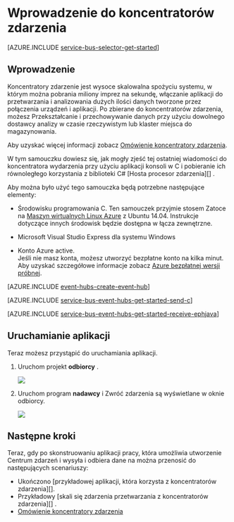 <properties
    pageTitle="Wprowadzenie do koncentratorów zdarzenia w C | Microsoft Azure"
    description="Skorzystać z tego samouczka, aby rozpocząć używanie koncentratory zdarzenia Azure; Wysyłanie zdarzeń w C i odbioru Java za pomocą hosta procesor zdarzenia."
    services="event-hubs"
    documentationCenter=""
    authors="jtaubensee"
    manager="timlt"
    editor=""/>

<tags
    ms.service="event-hubs"
    ms.workload="na"
    ms.tgt_pltfrm="c"
    ms.devlang="csharp"
    ms.topic="article"
    ms.date="09/27/2016"
    ms.author="jotaub;sethm"/>

# <a name="get-started-with-event-hubs"></a>Wprowadzenie do koncentratorów zdarzenia

[AZURE.INCLUDE [service-bus-selector-get-started](../../includes/service-bus-selector-get-started.md)]

## <a name="introduction"></a>Wprowadzenie

Koncentratory zdarzenie jest wysoce skalowalna spożyciu systemu, w którym można pobrania miliony imprez na sekundę, włączanie aplikacji do przetwarzania i analizowania dużych ilości danych tworzone przez połączenia urządzeń i aplikacji. Po zbierane do koncentratorów zdarzenia, możesz Przekształcanie i przechowywanie danych przy użyciu dowolnego dostawcy analizy w czasie rzeczywistym lub klaster miejsca do magazynowania.

Aby uzyskać więcej informacji zobacz [Omówienie koncentratory zdarzenia][].

W tym samouczku dowiesz się, jak mogły zjeść tej ostatniej wiadomości do koncentratora wydarzenia przy użyciu aplikacji konsoli w C i pobieranie ich równoległego korzystania z biblioteki C# [Hosta procesor zdarzenia][] .

Aby można było użyć tego samouczka będą potrzebne następujące elementy:

+ Środowisku programowania C. Ten samouczek przyjmie stosem Zatoce na [Maszyn wirtualnych Linux Azure](../virtual-machines/virtual-machines-linux-quick-create-cli.md) z Ubuntu 14.04. Instrukcje dotyczące innych środowisk będzie dostępna w łącza zewnętrzne.

+ Microsoft Visual Studio Express dla systemu Windows

+ Konto Azure active. <br/>Jeśli nie masz konta, możesz utworzyć bezpłatne konto na kilka minut. Aby uzyskać szczegółowe informacje zobacz <a href="http://azure.microsoft.com/pricing/free-trial/?WT.mc_id=A0E0E5C02&amp;returnurl=http%3A%2F%2Fazure.microsoft.com%2Fen-us%2Fdevelop%2Fmobile%2Ftutorials%2Fget-started%2F" target="_blank">Azure bezpłatnej wersji próbnej</a>.

[AZURE.INCLUDE [event-hubs-create-event-hub](../../includes/event-hubs-create-event-hub.md)]

[AZURE.INCLUDE [service-bus-event-hubs-get-started-send-c](../../includes/service-bus-event-hubs-get-started-send-c.md)]

[AZURE.INCLUDE [service-bus-event-hubs-get-started-receive-ephjava](../../includes/service-bus-event-hubs-get-started-receive-ephjava.md)]

## <a name="run-the-applications"></a>Uruchamianie aplikacji

Teraz możesz przystąpić do uruchamiania aplikacji.

1.  Uruchom projekt **odbiorcy** .

    ![][21]

2.  Uruchom program **nadawcy** i Zwróć zdarzenia są wyświetlane w oknie odbiorcy.

    ![][24]

## <a name="next-steps"></a>Następne kroki

Teraz, gdy po skonstruowaniu aplikacji pracy, która umożliwia utworzenie Centrum zdarzeń i wysyła i odbiera dane na można przenosić do następujących scenariuszy:

- Ukończono [przykładowej aplikacji, która korzysta z koncentratorów zdarzenia][].
- Przykładowy [skali się zdarzenia przetwarzania z koncentratorów zdarzenia][] .
- [Omówienie koncentratory zdarzenia][]

<!-- Images. -->
[21]: ./media/event-hubs-c-ephjava-getstarted/ephjava.png
[24]: ./media/event-hubs-c-ephjava-getstarted/receive-eph-c.png

<!-- Links -->
[Azure classic portal]: https://manage.windowsazure.com/
[Host procesor zdarzenia]: https://www.nuget.org/packages/Microsoft.Azure.ServiceBus.EventProcessorHost
[Omówienie koncentratory zdarzenia]: event-hubs-overview.md
[Przykładowa aplikacja korzystającego z koncentratorów zdarzenia]: https://code.msdn.microsoft.com/Service-Bus-Event-Hub-286fd097
[Możliwość skalowania zdarzenia przetwarzania z koncentratorów zdarzenia]: https://code.msdn.microsoft.com/Service-Bus-Event-Hub-45f43fc3
